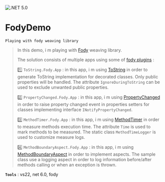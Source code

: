 ![.NET 5.0](https://github.com/aimenux/FodyDemo/workflows/.NET%205.0/badge.svg)

# FodyDemo
```
Playing with fody weaving library
```
> In this demo, i m playing with [Fody](https://github.com/Fody/Fody) weaving library.
>
> The solution consists of multiple apps using some of [fody plugins](https://github.com/Fody/Home/blob/master/pages/addins.md) :
>
> :one: `ToString.Fody.App` : in this app, i m using [ToString](https://github.com/Fody/ToString) in order to generate ToString implementation for decorated classes. Only public properties will be handled. The attribute `IgnoreDuringToString` can be used to exclude unwanted public properties.
> 
> :two: `PropertyChanged.Fody.App` : in this app, i m using [PropertyChanged](https://github.com/Fody/PropertyChanged) in order to raise property changed event in properties setters for classes implementing interface `INotifyPropertyChanged`.
>
> :three: `MethodTimer.Fody.App` : in this app, i m using [MethodTimer](https://github.com/Fody/MethodTimer) in order to measure methods execution time. The attribute `Time` is used to mark methods to be measured. The static class `MethodTimeLogger` is used to customize measure logs. 
> 
> :four: `MethodBoundaryAspect.Fody.App` : in this app, i m using [MethodBoundaryAspect](https://github.com/vescon/MethodBoundaryAspect.Fody) in order to implement aspects. The sample class use a logging aspect in order to log information before/after methods calling or when an exception is thrown.
>

**`Tools`** : vs22, net 6.0, fody